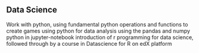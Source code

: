 ## Data Science
Work with python, using fundamental python operations and functions to create games
using python for data analysis using the pandas and numpy python in jupyter-notebook
introduction of r programming for data science, followed through by a course in Datascience for R on edX platform

